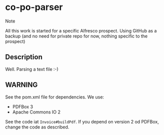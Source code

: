 # co-po-parser

> [!NOTE]
> All this work is started for a specific Alfresco prospect. Using GitHub as a backup (and no need for private repo for now, nothing specific to the prospect)


## Description

Well. Parsing a text file :-)

## WARNING

See the pom.xml file for dependencies. We use:

* PDFBox 3
* Apache Commons IO 2

See the code iat `Invoice#buildPdf`. If you depend on version 2 od PDFBox, change the code as described.